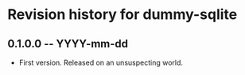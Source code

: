 # Revision history for dummy-sqlite

## 0.1.0.0 -- YYYY-mm-dd

* First version. Released on an unsuspecting world.
